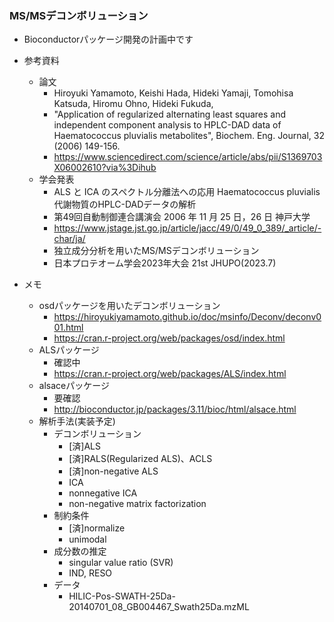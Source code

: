 ### MS/MSデコンボリューション
- Bioconductorパッケージ開発の計画中です
- 参考資料
  - 論文
    - Hiroyuki Yamamoto, Keishi Hada, Hideki Yamaji, Tomohisa Katsuda, Hiromu Ohno, Hideki Fukuda,
    - "Application of regularized alternating least squares and independent component analysis to HPLC-DAD data of Haematococcus pluvialis metabolites", Biochem. Eng. Journal, 32 (2006) 149-156.
    - https://www.sciencedirect.com/science/article/abs/pii/S1369703X06002610?via%3Dihub
  - 学会発表
    - ALS と ICA のスペクトル分離法への応用 Haematococcus pluvialis代謝物質のHPLC-DADデータの解析
    - 第49回自動制御連合講演会 2006 年 11 月 25 日，26 日 神戸大学
    - https://www.jstage.jst.go.jp/article/jacc/49/0/49_0_389/_article/-char/ja/
    - 独立成分分析を用いたMS/MSデコンボリューション
    - 日本プロテオーム学会2023年大会 21st JHUPO(2023.7)

- メモ
  - osdパッケージを用いたデコンボリューション
    - https://hiroyukiyamamoto.github.io/doc/msinfo/Deconv/deconv001.html
    - https://cran.r-project.org/web/packages/osd/index.html
  - ALSパッケージ
    - 確認中
    - https://cran.r-project.org/web/packages/ALS/index.html 
  - alsaceパッケージ
    - 要確認
    - http://bioconductor.jp/packages/3.11/bioc/html/alsace.html
  - 解析手法(実装予定)
    - デコンボリューション
      - [済]ALS
      - [済]RALS(Regularized ALS)、ACLS
      - [済]non-negative ALS
      - ICA
      - nonnegative ICA
      - non-negative matrix factorization
    - 制約条件
      - [済]normalize
      - unimodal
    - 成分数の推定
      - singular value ratio (SVR) 
      - IND, RESO
    - データ
      - HILIC-Pos-SWATH-25Da-20140701_08_GB004467_Swath25Da.mzML


